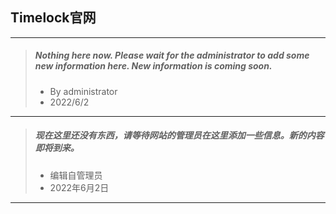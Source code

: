 ## Timelock官网

***

> ##### Nothing here now. Please wait for the administrator to add some new information here. New information is coming soon.  
> * By administrator  
> * 2022/6/2  

***

> ##### 现在这里还没有东西，请等待网站的管理员在这里添加一些信息。新的内容即将到来。  
> * 编辑自管理员  
> * 2022年6月2日  

***
